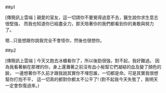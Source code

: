 ##p1

[傳簡訊上雲端 ] 親愛的室友，這一切請你不要覺得過意不去，醫生說你求生意志很堅強，
而我也知道你已經盡全力，那天陪著你的我們都看到你的勇敢與努力了。

嗯...只是想跟你說我完全不會怪你，然後也很想你。


##p2

[傳簡訊上雲端 ] 今天又跑去冰櫃看你了，所以後勁很強，對不起，我好難過。
因為我看著躺在那裡的你，身上還灘著之前沒有血小板幫它們凝結的血及變了顏色的臉，
一邊想著你不久前才跟我說其實你不埋怨誰，一切都是命。可是其實我很想幫你打抱不平，
這一切真的都對你都太不公平了! (對不起我今天失態了，我明天一定會恢復過來。)
